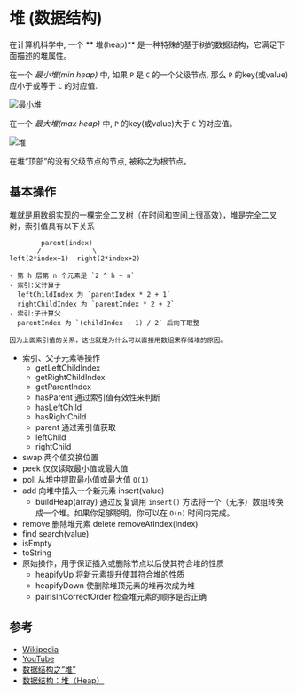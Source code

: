 # 堆 (数据结构)

在计算机科学中, 一个 ** 堆(heap)** 是一种特殊的基于树的数据结构，它满足下面描述的堆属性。

在一个 *最小堆(min heap)* 中, 如果 `P` 是 `C` 的一个父级节点, 那么 `P`  的key(或value)应小于或等于 `C` 的对应值.

![最小堆](https://upload.wikimedia.org/wikipedia/commons/6/69/Min-heap.png)

在一个  *最大堆(max heap)* 中,  `P` 的key(或value)大于 `C` 的对应值。

![堆](https://upload.wikimedia.org/wikipedia/commons/3/38/Max-Heap.svg)

在堆“顶部”的没有父级节点的节点, 被称之为根节点。

## 基本操作

堆就是用数组实现的一棵完全二叉树（在时间和空间上很高效），堆是完全二叉树，索引值具有以下关系

```text
        parent(index)
       /             \
left(2*index+1)  right(2*index+2)

- 第 h 层第 n 个元素是 `2 ^ h + n`
- 索引:父计算子
  leftChildIndex 为 `parentIndex * 2 + 1`
  rightChildIndex 为 `parentIndex * 2 + 2`
- 索引:子计算父
  parentIndex 为 `(childIndex - 1) / 2` 后向下取整

因为上面索引值的关系，这也就是为什么可以直接用数组来存储堆的原因。
```

- 索引、父子元素等操作
  - getLeftChildIndex
  - getRightChildIndex
  - getParentIndex
  - hasParent 通过索引值有效性来判断
  - hasLeftChild
  - hasRightChild
  - parent 通过索引值获取
  - leftChild
  - rightChild
- swap 两个值交换位置
- peek 仅仅读取最小值或最大值
- poll 从堆中提取最小值或最大值 `O(1)`
- add 向堆中插入一个新元素 insert(value)
  - buildHeap(array) 通过反复调用 `insert()` 方法将一个（无序）数组转换成一个堆。如果你足够聪明，你可以在 `O(n)` 时间内完成。
- remove 删除堆元素 delete removeAtIndex(index)
- find search(value)
- isEmpty
- toString
- 原始操作，用于保证插入或删除节点以后使其符合堆的性质
  - heapifyUp 将新元素提升使其符合堆的性质
  - heapifyDown 使删除堆顶元素的堆再次成为堆
  - pairIsInCorrectOrder 检查堆元素的顺序是否正确

## 参考

- [Wikipedia](https://en.wikipedia.org/wiki/Heap_(data_structure))
- [YouTube](https://www.youtube.com/watch?v=t0Cq6tVNRBA&index=5&t=0s&list=PLLXdhg_r2hKA7DPDsunoDZ-Z769jWn4R8)
- [数据结构之“堆”](http://www.cnblogs.com/Jason-Damon/archive/2012/04/18/2454649.html)
- [数据结构：堆（Heap）](https://www.jianshu.com/p/6b526aa481b1)
